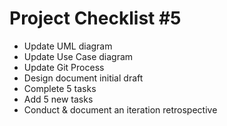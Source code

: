 # Project Checklist #5
* Update UML diagram
* Update Use Case diagram
* Update Git Process
* Design document initial draft
* Complete 5 tasks
* Add 5 new tasks
* Conduct & document an iteration retrospective
